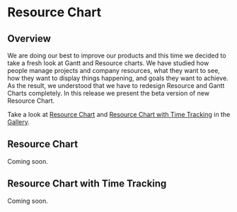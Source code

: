 # Resource Chart

## Overview

We are doing our best to improve our products and this time we decided to take a fresh look at Gantt and Resource charts. We have studied how people manage projects and company resources, what they want to see, how they want to display things happening, and goals they want to achieve. As the result, we understood that we have to redesign Resource and Gantt Charts completely. In this release we present the beta version of new Resource Chart.

Take a look at [Resource Chart](https://www.anychart.com/products/anygantt/gallery/Resource_Chart/UEFA_Stadiums_\(Time_Tracking_Off\).php) and [Resource Chart with Time Tracking](https://www.anychart.com/products/anygantt/gallery/Resource_Chart/Development_Team_Plan_\(Time_Tracking_On\).php) in the [Gallery](https://www.anychart.com/products/anygantt/gallery/Resource_Chart/).

## Resource Chart

Coming soon.

## Resource Chart with Time Tracking

Coming soon.
